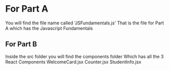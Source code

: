 # For Part A
You will find the file name called 'JSFundamentals.js' That is the file for Part A which has the Javascript Fundamentals

## For Part B
Inside the src folder you will find the components folder Which has all the 3 React Components WelcomeCard.jsx Counter.jsx StudentInfo.jsx
